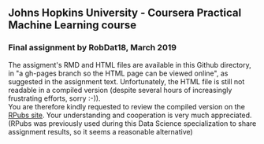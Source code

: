 ## Johns Hopkins University - Coursera Practical Machine Learning course
### Final assignment by RobDat18, March 2019

The assigment's RMD and HTML files are available in this Github directory, in "a gh-pages branch so the HTML page can be viewed online", 
as suggested in the assignment text.
Unfortunately, the HTML file is still not readable in a compiled version (despite several hours of increasingly frustrating efforts, sorry :-)).  
You are therefore kindly requested to review the compiled version on the [RPubs site](http://rpubs.com/RobDat18/475902).
Your understanding and cooperation is very much appreciated.  
(RPubs was previously used during this Data Science specialization to share assignment results, so it seems a reasonable alternative)

